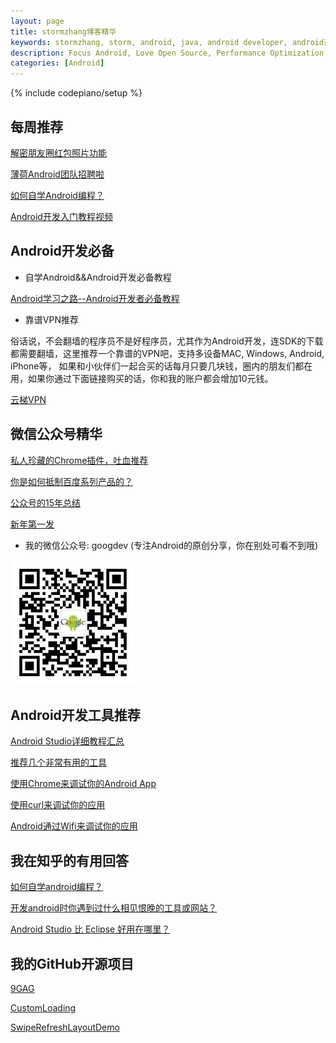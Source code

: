 ```yaml
---
layout: page
title: stormzhang博客精华
keywords: stormzhang, storm, android, java, android developer, android开发, android技术分享, performance
description: Focus Android, Love Open Source, Performance Optimization, Coding now
categories: [Android]
---
```

{% include codepiano/setup %}

## 每周推荐

[解密朋友圈红包照片功能](http://mp.weixin.qq.com/s?__biz=MzA4NTQwNDcyMA==&mid=402201301&idx=1&sn=f31d21e4c16c05697c4e95298a485688#rd)

[薄荷Android团队招聘啦](http://mp.weixin.qq.com/s?__biz=MzA4NTQwNDcyMA==&mid=402175270&idx=1&sn=61d24e82e7fe76f101ce973fa7bd6b72#rd)

[如何自学Android编程？](http://stormzhang.com/android/2016/01/21/learn-android-byself/)

[Android开发入门教程视频](http://e.jikexueyuan.com/android.html?hmsr=stormzhang_index_word_12.07)

## Android开发必备

* 自学Android&&Android开发必备教程

[Android学习之路--Android开发者必备教程](/android/2014/07/07/learn-android-from-rookie/)

* 靠谱VPN推荐

俗话说，不会翻墙的程序员不是好程序员，尤其作为Android开发，连SDK的下载都需要翻墙，这里推荐一个靠谱的VPN吧，支持多设备MAC, Windows, Android, iPhone等， 如果和小伙伴们一起合买的话每月只要几块钱，圈内的朋友们都在用，如果你通过下面链接购买的话，你和我的账户都会增加10元钱。

[云梯VPN](http://refyt.com/?r=a9b90a505050781a)

## 微信公众号精华

[私人珍藏的Chrome插件，吐血推荐](http://stormzhang.com/devtools/2016/01/15/google-chrome-extension/)

[你是如何抵制百度系列产品的？](http://mp.weixin.qq.com/s?__biz=MzA4NTQwNDcyMA==&mid=402031205&idx=1&sn=15fdc90da554717debe1f84ab5749483&scene=23&srcid=0113v8SA36990IU7cIVdBnhD#rd)

[公众号的15年总结](http://mp.weixin.qq.com/s?__biz=MzA4NTQwNDcyMA==&mid=402003448&idx=1&sn=4bae6f223bac0f8dcd2b876cfbb1bb83#rd)

[新年第一发](http://mp.weixin.qq.com/s?__biz=MzA4NTQwNDcyMA==&mid=401954661&idx=1&sn=6a83a3fc68f2c9818527723d8895577b#rd)

* 我的微信公众号: googdev (专注Android的原创分享，你在别处可看不到哦)

<img src="/image/weixinpublic.jpg" />

<!-- <a href="http://m.jianxun.io/event/2?from=stormzhang"><img src="http://www.jianxun.io/ad/20151101/eventno2-stormzhang-banner.png" /></a> -->

## Android开发工具推荐

[Android Studio详细教程汇总](http://stormzhang.com/devtools/2015/06/17/android-studio-all/)

[推荐几个非常有用的工具](http://stormzhang.com/android/2015/05/26/android-tools/)

[使用Chrome来调试你的Android App](http://stormzhang.com/android/2015/03/05/android-debug-use-chrome/)

[使用curl来调试你的应用](http://stormzhang.com/devtools/2014/11/07/use-curl-debug/)

[Android通过Wifi来调试你的应用](http://stormzhang.com/android/2014/08/27/adb-over-wifi/)

## 我在知乎的有用回答

[如何自学android编程？](http://www.zhihu.com/question/26417244)

[开发android时你遇到过什么相见恨晚的工具或网站？](http://www.zhihu.com/question/27140400/answer/35480412)

[Android Studio 比 Eclipse 好用在哪里？](http://www.zhihu.com/question/21534929/answer/34488828)

## 我的GitHub开源项目

[9GAG](https://github.com/stormzhang/9GAG)

[CustomLoading](https://github.com/stormzhang/CustomLoading)

[SwipeRefreshLayoutDemo](https://github.com/stormzhang/SwipeRefreshLayoutDemo)

<br />

<div id="comment-hook">
<!-- 多说评论框 start -->
	<div class="ds-thread" data-thread-key="88888" data-title="{{ page.title }}" data-url="http://stormzhang.com{{ page.url }}"></div>
<!-- 多说评论框 end -->
<!-- 多说公共JS代码 start (一个网页只需插入一次) -->
<script type="text/javascript">
var duoshuoQuery = {short_name:"stormzhang"};
	(function() {
		var ds = document.createElement('script');
		ds.type = 'text/javascript';ds.async = true;
		ds.src = (document.location.protocol == 'https:' ? 'https:' : 'http:') + '//static.duoshuo.com/embed.js';
		ds.charset = 'UTF-8';
		(document.getElementsByTagName('head')[0] 
		 || document.getElementsByTagName('body')[0]).appendChild(ds);
	})();
	</script>
<!-- 多说公共JS代码 end -->
</div>

